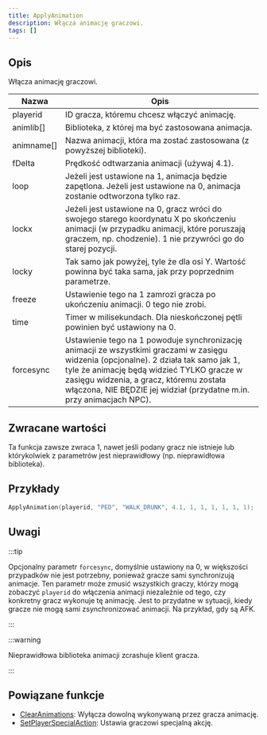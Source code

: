 ```yaml
---
title: ApplyAnimation
description: Włącza animację graczowi.
tags: []
---
```


## Opis

Włącza animację graczowi.

| Nazwa      | Opis                                                                                                                                                                                                                                                                                                   |
| ---------- | ------------------------------------------------------------------------------------------------------------------------------------------------------------------------------------------------------------------------------------------------------------------------------------------------------ |
| playerid   | ID gracza, któremu chcesz włączyć animację.                                                                                                                                                                                                                                                            |
| animlib[]  | Biblioteka, z której ma być zastosowana animacja.                                                                                                                                                                                                                                                      |
| animname[] | Nazwa animacji, która ma zostać zastosowana (z powyższej biblioteki).                                                                                                                                                                                                                                  |
| fDelta     | Prędkość odtwarzania animacji (używaj 4.1).                                                                                                                                                                                                                                                            |
| loop       | Jeżeli jest ustawione na 1, animacja będzie zapętlona. Jeżeli jest ustawione na 0, animacja zostanie odtworzona tylko raz.                                                                                                                                                                             |
| lockx      | Jeżeli jest ustawione na 0, gracz wróci do swojego starego koordynatu X po skończeniu animacji (w przypadku animacji, które poruszają graczem, np. chodzenie). 1 nie przywróci go do starej pozycji.                                                                                                   |
| locky      | Tak samo jak powyżej, tyle że dla osi Y. Wartość powinna być taka sama, jak przy poprzednim parametrze.                                                                                                                                                                                                |
| freeze     | Ustawienie tego na 1 zamrozi gracza po ukończeniu animacji. 0 tego nie zrobi.                                                                                                                                                                                                                          |
| time       | Timer w milisekundach. Dla nieskończonej pętli powinien być ustawiony na 0.                                                                                                                                                                                                                            |
| forcesync  | Ustawienie tego na 1 powoduje synchronizację animacji ze wszystkimi graczami w zasięgu widzenia (opcjonalne). 2 działa tak samo jak 1, tyle że animację będą widzieć TYLKO gracze w zasięgu widzenia, a gracz, któremu została włączona, NIE BĘDZIE jej widział (przydatne m.in. przy animacjach NPC). |

## Zwracane wartości

Ta funkcja zawsze zwraca 1, nawet jeśli podany gracz nie istnieje lub którykolwiek z parametrów jest nieprawidłowy (np. nieprawidłowa biblioteka).

## Przykłady

```c
ApplyAnimation(playerid, "PED", "WALK_DRUNK", 4.1, 1, 1, 1, 1, 1, 1);
```

## Uwagi

:::tip

Opcjonalny parametr `forcesync`, domyślnie ustawiony na 0, w większości przypadków nie jest potrzebny, ponieważ gracze sami synchronizują animacje. Ten parametr może zmusić wszystkich graczy, którzy mogą zobaczyć `playerid` do włączenia animacji niezależnie od tego, czy konkretny gracz wykonuje tę animację. Jest to przydatne w sytuacji, kiedy gracze nie mogą sami zsynchronizować animacji. Na przykład, gdy są AFK.

:::

:::warning

Nieprawidłowa biblioteka animacji zcrashuje klient gracza.

:::

## Powiązane funkcje

- [ClearAnimations](ClearAnimations.md): Wyłącza dowolną wykonywaną przez gracza animację.
- [SetPlayerSpecialAction](SetPlayerSpecialAction.md): Ustawia graczowi specjalną akcję.
